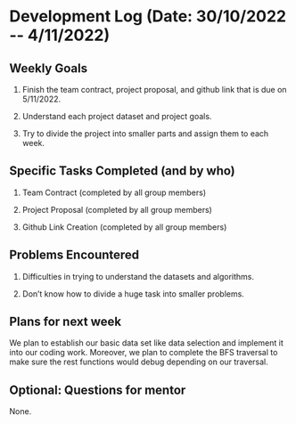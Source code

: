 # Development Log (Date: 30/10/2022 -- 4/11/2022)

## Weekly Goals
1. Finish the team contract, project proposal, and github link that is due on 5/11/2022.

2. Understand each project dataset and project goals.

3. Try to divide the project into smaller parts and assign them to each week.

## Specific Tasks Completed (and by who)
1. Team Contract (completed by all group members)

2. Project Proposal (completed by all group members)

3. Github Link Creation (completed by all group members)
## Problems Encountered 

1. Difficulties in trying to understand the datasets and algorithms.

2. Don’t know how to divide a huge task into smaller problems.

## Plans for next week
We plan to establish our basic data set like data selection and implement it into our coding work. Moreover, we plan to complete the BFS traversal to make sure the rest functions would debug depending on our traversal.

## Optional: Questions for mentor
None.
